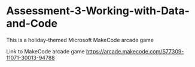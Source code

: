 # Assessment-3-Working-with-Data-and-Code
This is a holiday-themed Microsoft MakeCode arcade game 

Link to MakeCode arcade game 
https://arcade.makecode.com/S77309-11071-30013-94788 
